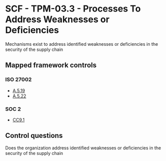 # SCF - TPM-03.3 - Processes To Address Weaknesses or Deficiencies
Mechanisms exist to address identified weaknesses or deficiencies in the security of the supply chain 
## Mapped framework controls
### ISO 27002
- [A.5.19](../iso27002/a-5.md#a519)
- [A.5.22](../iso27002/a-5.md#a522)
  
### SOC 2
- [CC9.1](../soc2/cc91.md)
  
## Control questions
Does the organization address identified weaknesses or deficiencies in the security of the supply chain 
  